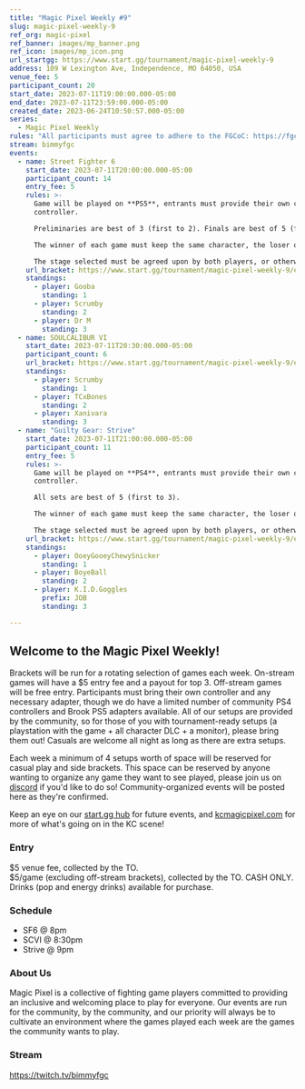 ```yaml
---
title: "Magic Pixel Weekly #9"
slug: magic-pixel-weekly-9
ref_org: magic-pixel
ref_banner: images/mp_banner.png
ref_icon: images/mp_icon.png
url_startgg: https://www.start.gg/tournament/magic-pixel-weekly-9
address: 109 W Lexington Ave, Independence, MO 64050, USA
venue_fee: 5
participant_count: 20
start_date: 2023-07-11T19:00:00.000-05:00
end_date: 2023-07-11T23:59:00.000-05:00
created_date: 2023-06-24T10:50:57.000-05:00
series:
  - Magic Pixel Weekly
rules: "All participants must agree to adhere to the FGCoC: https://fgcoc.com/"
stream: bimmyfgc
events:
  - name: Street Fighter 6
    start_date: 2023-07-11T20:00:00.000-05:00
    participant_count: 14
    entry_fee: 5
    rules: >-
      Game will be played on **PS5**, entrants must provide their own compatible
      controller.  

      Preliminaries are best of 3 (first to 2). Finals are best of 5 (first to 3).  

      The winner of each game must keep the same character, the loser of that game may switch characters.  

      The stage selected must be agreed upon by both players, or otherwise selected at random.
    url_bracket: https://www.start.gg/tournament/magic-pixel-weekly-9/events/street-fighter-6/brackets/1399527/2123444
    standings:
      - player: Gooba
        standing: 1
      - player: Scrumby
        standing: 2
      - player: Dr M
        standing: 3
  - name: SOULCALIBUR VI
    start_date: 2023-07-11T20:30:00.000-05:00
    participant_count: 6
    url_bracket: https://www.start.gg/tournament/magic-pixel-weekly-9/events/scvi-double-elimination/brackets/1399525/2123442
    standings:
      - player: Scrumby
        standing: 1
      - player: TCxBones
        standing: 2
      - player: Xanivara
        standing: 3
  - name: "Guilty Gear: Strive"
    start_date: 2023-07-11T21:00:00.000-05:00
    participant_count: 11
    entry_fee: 5
    rules: >-
      Game will be played on **PS4**, entrants must provide their own compatible
      controller.  

      All sets are best of 5 (first to 3).  

      The winner of each game must keep the same character, the loser of that game may switch characters.  

      The stage selected must be agreed upon by both players, or otherwise selected at random.
    url_bracket: https://www.start.gg/tournament/magic-pixel-weekly-9/events/strive/brackets/1399521/2123438
    standings:
      - player: OoeyGooeyChewySnicker
        standing: 1
      - player: BoyeBall
        standing: 2
      - player: K.I.D.Goggles
        prefix: JOB
        standing: 3

---
```


## Welcome to the Magic Pixel Weekly! 

Brackets will be run for a rotating selection of games each week. On-stream games will have a $5 entry fee and a payout for top 3. Off-stream games will be free entry. Participants must bring their own controller and any necessary adapter, though we do have a limited number of community PS4 controllers and Brook PS5 adapters available. All of our setups are provided by the community, so for those of you with tournament-ready setups (a playstation with the game + all character DLC + a monitor), please bring them out! Casuals are welcome all night as long as there are extra setups.

Each week a minimum of 4 setups worth of space will be reserved for casual play and side brackets. This space can be reserved by anyone wanting to organize any game they want to see played, please join us on [discord](https://discord.gg/jkmn6CVrrQ) if you'd like to do so! Community-organized events will be posted here as they're confirmed.

Keep an eye on our [start.gg hub](https://www.start.gg/hub/magic-pixel) for future events, and [kcmagicpixel.com](https://kcmagicpixel.com) for more of what's going on in the KC scene!

### Entry

$5 venue fee, collected by the TO.  
$5/game (excluding off-stream brackets), collected by the TO. CASH ONLY.  
Drinks (pop and energy drinks) available for purchase.

### Schedule
- SF6 @ 8pm
- SCVI @ 8:30pm
- Strive @ 9pm

### About Us

Magic Pixel is a collective of fighting game players committed to providing an inclusive and welcoming place to play for everyone. Our events are run for the community, by the community, and our priority will always be to cultivate an environment where the games played each week are the games the community wants to play.

### Stream
https://twitch.tv/bimmyfgc
  